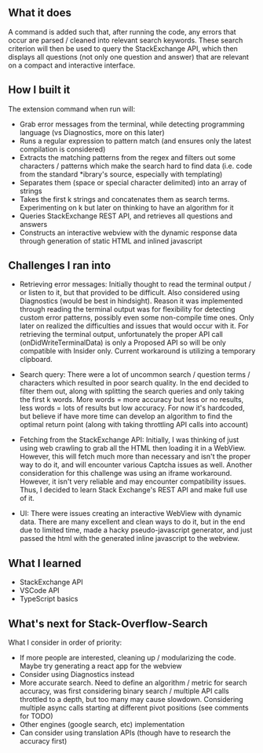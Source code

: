 ## What it does
A command is added such that, after running the code, any errors that occur are parsed / cleaned into relevant search keywords. These search criterion will then be used to query the StackExchange API, which then displays all questions (not only one question and answer) that are relevant on a compact and interactive interface.

## How I built it
The extension command when run will:
* Grab error messages from the terminal, while detecting programming language (vs Diagnostics, more on this later)
* Runs a regular expression to pattern match (and ensures only the latest compilation is considered)
* Extracts the matching patterns from the regex and filters out some characters / patterns which make the search hard to find data (i.e. code from the standard *ibrary's source, especially with templating)
* Separates them (space or special character delimited) into an array of strings
* Takes the first k strings and concatenates them as search terms. Experimenting on k but later on thinking to have an algorithm for it
* Queries StackExchange REST API, and retrieves all questions and answers
* Constructs an interactive webview with the dynamic response data through generation of static HTML and inlined javascript

## Challenges I ran into
* Retrieving error messages: Initially thought to read the terminal output / or listen to it, but that provided to be difficult. Also considered using Diagnostics (would be best in hindsight). Reason it was implemented through reading the terminal output was for flexibility for detecting custom error patterns, possibly even some non-compile time ones. Only later on realized the difficulties and issues that would occur with it. For retrieving the terminal output, unfortunately the proper API call (onDidWriteTerminalData) is only a Proposed API so will be only compatible with Insider only. Current workaround is utilizing a temporary clipboard.

* Search query: There were a lot of uncommon search / question terms / characters which resulted in poor search quality. In the end decided to filter them out, along with splitting the search queries and only taking the first k words. More words = more accuracy but less or no results, less words = lots of results but low accuracy. For now it's hardcoded, but believe if have more time can develop an algorithm to find the optimal return point (along with taking throttling API calls into account)

* Fetching from the StackExchange API: Initially, I was thinking of just using web crawling to grab all the HTML then loading it in a WebView. However, this will fetch much more than necessary and isn't the proper way to do it, and will encounter various Captcha issues as well. Another consideration for this challenge was using an iframe workaround. However, it isn't very reliable and may encounter compatibility issues. Thus, I decided to learn Stack Exchange's REST API and make full use of it.

* UI: There were issues creating an interactive WebView with dynamic data. There are many excellent and clean ways to do it, but in the end due to limited time, made a hacky pseudo-javascript generator, and just passed the html with the generated inline javascript to the webview.


## What I learned
* StackExchange API
* VSCode API
* TypeScript basics

## What's next for Stack-Overflow-Search
What I consider in order of priority:
* If more people are interested, cleaning up / modularizing the code. Maybe try generating a react app for the webview
* Consider using Diagnostics instead
* More accurate search. Need to define an algorithm / metric for search accuracy, was first considering binary search / multiple API calls throttled to a depth, but too many may cause slowdown. Considering multiple async calls starting at different pivot positions (see comments for TODO)
* Other engines (google search, etc) implementation
* Can consider using translation APIs (though have to research the accuracy first)